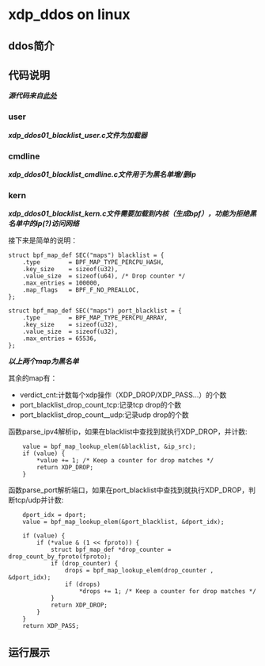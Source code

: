 # xdp_ddos on linux
## ddos简介

## 代码说明
***源代码来自***[***此处***](https://github.com/netoptimizer/prototype-kernel/tree/master/kernel/samples/bpf)

### user
***xdp_ddos01_blacklist_user.c文件为加载器***

### cmdline
***xdp_ddos01_blacklist_cmdline.c文件用于为黑名单增/删ip***

### kern

***xdp_ddos01_blacklist_kern.c文件需要加载到内核（生成bpf），功能为拒绝黑名单中的ip(?)访问网络***

接下来是简单的说明：

```
struct bpf_map_def SEC("maps") blacklist = {
	.type        = BPF_MAP_TYPE_PERCPU_HASH,
	.key_size    = sizeof(u32),
	.value_size  = sizeof(u64), /* Drop counter */
	.max_entries = 100000,
	.map_flags   = BPF_F_NO_PREALLOC,
};

struct bpf_map_def SEC("maps") port_blacklist = {
	.type        = BPF_MAP_TYPE_PERCPU_ARRAY,
	.key_size    = sizeof(u32),
	.value_size  = sizeof(u32),
	.max_entries = 65536,
};

```
***以上两个map为黑名单***

其余的map有：

* verdict_cnt:计数每个xdp操作（XDP_DROP/XDP_PASS...）的个数
* port_blacklist_drop_count_tcp:记录tcp drop的个数
* port_blacklist_drop_count__udp:记录udp drop的个数

函数parse_ipv4解析ip，如果在blacklist中查找到就执行XDP_DROP，并计数:
```
	value = bpf_map_lookup_elem(&blacklist, &ip_src);
	if (value) {
		*value += 1; /* Keep a counter for drop matches */
		return XDP_DROP;
	}

```

函数parse_port解析端口，如果在port_blacklist中查找到就执行XDP_DROP，判断tcp/udp并计数:
```
	dport_idx = dport;
	value = bpf_map_lookup_elem(&port_blacklist, &dport_idx);

	if (value) {
		if (*value & (1 << fproto)) {
			struct bpf_map_def *drop_counter = drop_count_by_fproto(fproto);
			if (drop_counter) {
				drops = bpf_map_lookup_elem(drop_counter , &dport_idx);
				if (drops)
					*drops += 1; /* Keep a counter for drop matches */
			}
			return XDP_DROP;
		}
	}
	return XDP_PASS;

```

## 运行展示

